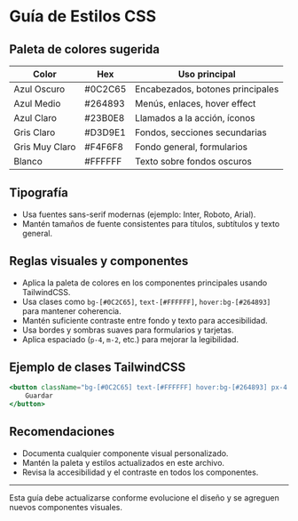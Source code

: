 
# Guía de Estilos CSS

## Paleta de colores sugerida

| Color     | Hex      | Uso principal                       |
|-----------|----------|-------------------------------------|
| Azul Oscuro | #0C2C65 | Encabezados, botones principales    |
| Azul Medio | #264893 | Menús, enlaces, hover effect        |
| Azul Claro | #23B0E8 | Llamados a la acción, íconos        |
| Gris Claro | #D3D9E1 | Fondos, secciones secundarias       |
| Gris Muy Claro | #F4F6F8 | Fondo general, formularios      |
| Blanco    | #FFFFFF  | Texto sobre fondos oscuros          |

## Tipografía

- Usa fuentes sans-serif modernas (ejemplo: Inter, Roboto, Arial).
- Mantén tamaños de fuente consistentes para títulos, subtítulos y texto general.

## Reglas visuales y componentes

- Aplica la paleta de colores en los componentes principales usando TailwindCSS.
- Usa clases como `bg-[#0C2C65]`, `text-[#FFFFFF]`, `hover:bg-[#264893]` para mantener coherencia.
- Mantén suficiente contraste entre fondo y texto para accesibilidad.
- Usa bordes y sombras suaves para formularios y tarjetas.
- Aplica espaciado (`p-4`, `m-2`, etc.) para mejorar la legibilidad.

## Ejemplo de clases TailwindCSS

```jsx
<button className="bg-[#0C2C65] text-[#FFFFFF] hover:bg-[#264893] px-4 py-2 rounded font-bold">
	Guardar
</button>
```

## Recomendaciones

- Documenta cualquier componente visual personalizado.
- Mantén la paleta y estilos actualizados en este archivo.
- Revisa la accesibilidad y el contraste en todos los componentes.

---

Esta guía debe actualizarse conforme evolucione el diseño y se agreguen nuevos componentes visuales.

